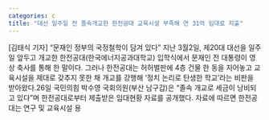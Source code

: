 ```yaml
---
categories: c
title: "대선 일주일 전 졸속개교한 한전공대 교육시설 부족해 연 31억 임대료 지출"
---
```

[김태식 기자] “문재인 정부의 국정철학이 담겨 있다” 지난 3월2일, 제20대 대선을 일주일 앞두고 개교한 한전공대(한국에너지공과대학교) 입학식에서 문재인 전 대통령이 영상 축사를 통해 한 말이다. 그러나 한전공대는 허허벌판에 4층 건물 한 동을 지어놓고 교육시설을 제대로 갖추지 못한 채 개교를 강행해 ‘정치 논리로 탄생한 학교’라는 비판을 받아왔다.26일 국민의힘 박수영 국회의원(부산 남구갑)은 “졸속 개교로 세금이 낭비되고 있다”며 한전공대로부터 제출받은 임대현황 자료를 공개했다. 자료에 따르면 한전공대는 연구 및 교육시설 용